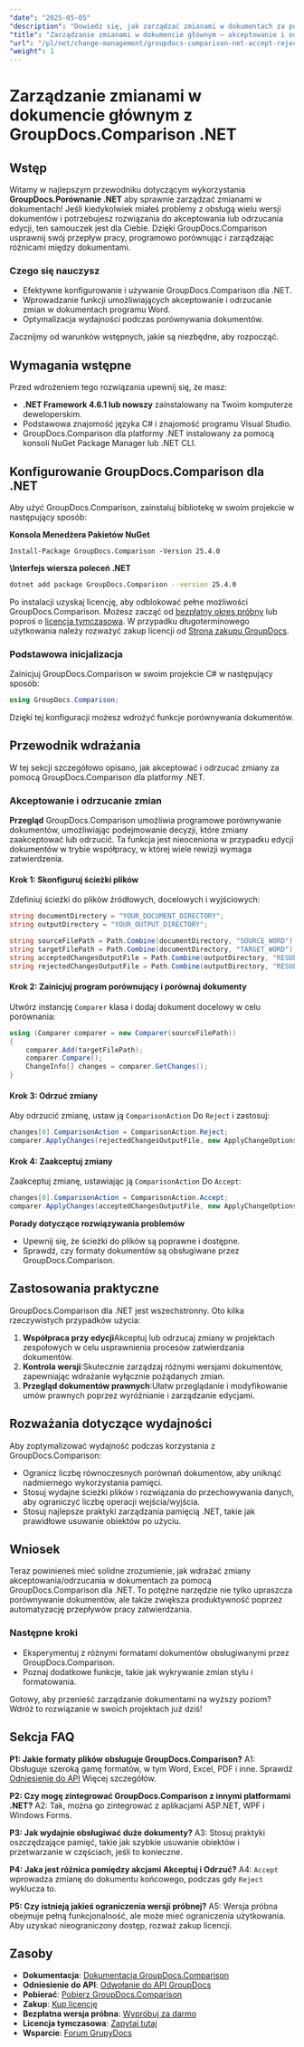 ```yaml
---
"date": "2025-05-05"
"description": "Dowiedz się, jak zarządzać zmianami w dokumentach za pomocą GroupDocs.Comparison dla platformy .NET. Usprawnij swój przepływ pracy, programowo porównując, akceptując lub odrzucając zmiany w dokumentach programu Word."
"title": "Zarządzanie zmianami w dokumencie głównym — akceptowanie i odrzucanie edycji za pomocą GroupDocs.Comparison .NET"
"url": "/pl/net/change-management/groupdocs-comparison-net-accept-reject-changes/"
"weight": 1
---
```


# Zarządzanie zmianami w dokumencie głównym z GroupDocs.Comparison .NET

## Wstęp

Witamy w najlepszym przewodniku dotyczącym wykorzystania **GroupDocs.Porównanie .NET** aby sprawnie zarządzać zmianami w dokumentach! Jeśli kiedykolwiek miałeś problemy z obsługą wielu wersji dokumentów i potrzebujesz rozwiązania do akceptowania lub odrzucania edycji, ten samouczek jest dla Ciebie. Dzięki GroupDocs.Comparison usprawnij swój przepływ pracy, programowo porównując i zarządzając różnicami między dokumentami.

### Czego się nauczysz
- Efektywne konfigurowanie i używanie GroupDocs.Comparison dla .NET.
- Wprowadzanie funkcji umożliwiających akceptowanie i odrzucanie zmian w dokumentach programu Word.
- Optymalizacja wydajności podczas porównywania dokumentów.

Zacznijmy od warunków wstępnych, jakie są niezbędne, aby rozpocząć.

## Wymagania wstępne
Przed wdrożeniem tego rozwiązania upewnij się, że masz:

- **.NET Framework 4.6.1 lub nowszy** zainstalowany na Twoim komputerze deweloperskim.
- Podstawowa znajomość języka C# i znajomość programu Visual Studio.
- GroupDocs.Comparison dla platformy .NET instalowany za pomocą konsoli NuGet Package Manager lub .NET CLI.

## Konfigurowanie GroupDocs.Comparison dla .NET

Aby użyć GroupDocs.Comparison, zainstaluj bibliotekę w swoim projekcie w następujący sposób:

**Konsola Menedżera Pakietów NuGet**
```
Install-Package GroupDocs.Comparison -Version 25.4.0
```

**\Interfejs wiersza poleceń .NET**
```bash
dotnet add package GroupDocs.Comparison --version 25.4.0
```

Po instalacji uzyskaj licencję, aby odblokować pełne możliwości GroupDocs.Comparison. Możesz zacząć od [bezpłatny okres próbny](https://releases.groupdocs.com/comparison/net/) lub poproś o [licencja tymczasowa](https://purchase.groupdocs.com/temporary-license/). W przypadku długoterminowego użytkowania należy rozważyć zakup licencji od [Strona zakupu GroupDocs](https://purchase.groupdocs.com/buy).

### Podstawowa inicjalizacja

Zainicjuj GroupDocs.Comparison w swoim projekcie C# w następujący sposób:

```csharp
using GroupDocs.Comparison;
```

Dzięki tej konfiguracji możesz wdrożyć funkcje porównywania dokumentów.

## Przewodnik wdrażania
W tej sekcji szczegółowo opisano, jak akceptować i odrzucać zmiany za pomocą GroupDocs.Comparison dla platformy .NET.

### Akceptowanie i odrzucanie zmian

**Przegląd**
GroupDocs.Comparison umożliwia programowe porównywanie dokumentów, umożliwiając podejmowanie decyzji, które zmiany zaakceptować lub odrzucić. Ta funkcja jest nieoceniona w przypadku edycji dokumentów w trybie współpracy, w której wiele rewizji wymaga zatwierdzenia.

#### Krok 1: Skonfiguruj ścieżki plików
Zdefiniuj ścieżki do plików źródłowych, docelowych i wyjściowych:

```csharp
string documentDirectory = "YOUR_DOCUMENT_DIRECTORY";
string outputDirectory = "YOUR_OUTPUT_DIRECTORY";

string sourceFilePath = Path.Combine(documentDirectory, "SOURCE_WORD");
string targetFilePath = Path.Combine(documentDirectory, "TARGET_WORD");
string acceptedChangesOutputFile = Path.Combine(outputDirectory, "RESULT_WITH_ACCEPTED_CHANGE_WORD");
string rejectedChangesOutputFile = Path.Combine(outputDirectory, "RESULT_WITH_REJECTED_CHANGE_WORD");
```

#### Krok 2: Zainicjuj program porównujący i porównaj dokumenty
Utwórz instancję `Comparer` klasa i dodaj dokument docelowy w celu porównania:

```csharp
using (Comparer comparer = new Comparer(sourceFilePath))
{
    comparer.Add(targetFilePath);
    comparer.Compare();
    ChangeInfo[] changes = comparer.GetChanges();
}
```

#### Krok 3: Odrzuć zmiany
Aby odrzucić zmianę, ustaw ją `ComparisonAction` Do `Reject` i zastosuj:

```csharp
changes[0].ComparisonAction = ComparisonAction.Reject;
comparer.ApplyChanges(rejectedChangesOutputFile, new ApplyChangeOptions { Changes = changes, SaveOriginalState = true });
```

#### Krok 4: Zaakceptuj zmiany
Zaakceptuj zmianę, ustawiając ją `ComparisonAction` Do `Accept`:

```csharp
changes[0].ComparisonAction = ComparisonAction.Accept;
comparer.ApplyChanges(acceptedChangesOutputFile, new ApplyChangeOptions { Changes = changes });
```

**Porady dotyczące rozwiązywania problemów**
- Upewnij się, że ścieżki do plików są poprawne i dostępne.
- Sprawdź, czy formaty dokumentów są obsługiwane przez GroupDocs.Comparison.

## Zastosowania praktyczne
GroupDocs.Comparison dla .NET jest wszechstronny. Oto kilka rzeczywistych przypadków użycia:

1. **Współpraca przy edycji**Akceptuj lub odrzucaj zmiany w projektach zespołowych w celu usprawnienia procesów zatwierdzania dokumentów.
2. **Kontrola wersji**:Skutecznie zarządzaj różnymi wersjami dokumentów, zapewniając wdrażanie wyłącznie pożądanych zmian.
3. **Przegląd dokumentów prawnych**:Ułatw przeglądanie i modyfikowanie umów prawnych poprzez wyróżnianie i zarządzanie edycjami.

## Rozważania dotyczące wydajności
Aby zoptymalizować wydajność podczas korzystania z GroupDocs.Comparison:
- Ogranicz liczbę równoczesnych porównań dokumentów, aby uniknąć nadmiernego wykorzystania pamięci.
- Stosuj wydajne ścieżki plików i rozwiązania do przechowywania danych, aby ograniczyć liczbę operacji wejścia/wyjścia.
- Stosuj najlepsze praktyki zarządzania pamięcią .NET, takie jak prawidłowe usuwanie obiektów po użyciu.

## Wniosek
Teraz powinieneś mieć solidne zrozumienie, jak wdrażać zmiany akceptowania/odrzucania w dokumentach za pomocą GroupDocs.Comparison dla .NET. To potężne narzędzie nie tylko upraszcza porównywanie dokumentów, ale także zwiększa produktywność poprzez automatyzację przepływów pracy zatwierdzania.

### Następne kroki
- Eksperymentuj z różnymi formatami dokumentów obsługiwanymi przez GroupDocs.Comparison.
- Poznaj dodatkowe funkcje, takie jak wykrywanie zmian stylu i formatowania.

Gotowy, aby przenieść zarządzanie dokumentami na wyższy poziom? Wdróż to rozwiązanie w swoich projektach już dziś!

## Sekcja FAQ
**P1: Jakie formaty plików obsługuje GroupDocs.Comparison?**
A1: Obsługuje szeroką gamę formatów, w tym Word, Excel, PDF i inne. Sprawdź [Odniesienie do API](https://reference.groupdocs.com/comparison/net/) Więcej szczegółów.

**P2: Czy mogę zintegrować GroupDocs.Comparison z innymi platformami .NET?**
A2: Tak, można go zintegrować z aplikacjami ASP.NET, WPF i Windows Forms.

**P3: Jak wydajnie obsługiwać duże dokumenty?**
A3: Stosuj praktyki oszczędzające pamięć, takie jak szybkie usuwanie obiektów i przetwarzanie w częściach, jeśli to konieczne.

**P4: Jaka jest różnica pomiędzy akcjami Akceptuj i Odrzuć?**
A4: `Accept` wprowadza zmianę do dokumentu końcowego, podczas gdy `Reject` wyklucza to.

**P5: Czy istnieją jakieś ograniczenia wersji próbnej?**
A5: Wersja próbna obejmuje pełną funkcjonalność, ale może mieć ograniczenia użytkowania. Aby uzyskać nieograniczony dostęp, rozważ zakup licencji.

## Zasoby
- **Dokumentacja**: [Dokumentacja GroupDocs.Comparison](https://docs.groupdocs.com/comparison/net/)
- **Odniesienie do API**: [Odwołanie do API GroupDocs](https://reference.groupdocs.com/comparison/net/)
- **Pobierać**: [Pobierz GroupDocs.Comparison](https://releases.groupdocs.com/comparison/net/)
- **Zakup**: [Kup licencję](https://purchase.groupdocs.com/buy)
- **Bezpłatna wersja próbna**: [Wypróbuj za darmo](https://releases.groupdocs.com/comparison/net/)
- **Licencja tymczasowa**: [Zapytaj tutaj](https://purchase.groupdocs.com/temporary-license/)
- **Wsparcie**: [Forum GrupyDocs](https://forum.groupdocs.com/c/comparison/)